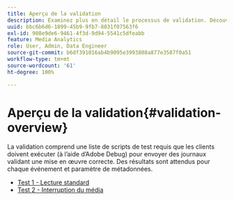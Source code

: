 ```yaml
---
title: Aperçu de la validation
description: Examinez plus en détail le processus de validation. Découvrez comment envoyer des journaux afin de valider une mise en œuvre correcte.
uuid: bbc6b6d6-1899-45b9-9fb7-8031f07563f6
exl-id: 908e9de6-9461-4f3d-9d94-5541c5dfeabb
feature: Media Analytics
role: User, Admin, Data Engineer
source-git-commit: b6df391016ab4b9095e3993808a877e3587f0a51
workflow-type: tm+mt
source-wordcount: '61'
ht-degree: 100%

---
```


# Aperçu de la validation{#validation-overview}

La validation comprend une liste de scripts de test requis que les clients doivent exécuter (à l’aide d’Adobe Debug) pour envoyer des journaux validant une mise en œuvre correcte.
Des résultats sont attendus pour chaque événement et paramètre de métadonnées.

* [Test 1 - Lecture standard](test1-standard-playback.md)
* [Test 2 - Interruption du média](test2-media-interrupt.md)
